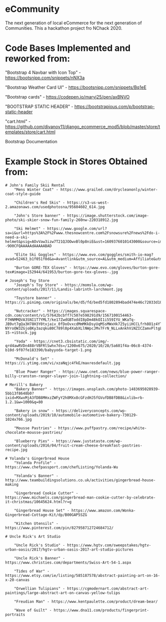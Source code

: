 # eCommunity
The next generation of local eCommerce for the next generation of Communities. This a hackathon project fro NChack 2020.

# Code Bases Implemented and reworked from:
"Bootstrap 4 Navbar with Icon Top" - https://bootsnipp.com/snippets/nNX3a

"Bootstrap Weather Card UI" - https://bootsnipp.com/snippets/Bq1eE

"Bootstrap cards" - https://codepen.io/maryj25/pen/axBNVO

"BOOTSTRAP STATIC HEADER" - https://bootstrapious.com/p/bootstrap-static-header

"cart.html" - https://github.com/divanov11/django_ecommerce_mod5/blob/master/store/templates/store/cart.html

Bootstrap Documentation

# Example Stock in Stores Obtained from:

    # John's Family Skii Rental
        "Mens Winter Coat" - https://www.grailed.com/drycleanonly/winter-coat-style-guide

        "Children's Red Skis" - https://s3-us-west-2.amazonaws.com/usedphotosna/95604602_614.jpg

        "John's Store banner" - https://image.shutterstock.com/image-photo/ski-skier-snow-fun-family-260nw-220318912.jpg

        "Ski Helmet" - https://www.google.com/url?sa=i&url=https%3A%2F%2Fwww.thesnowcentre.com%2Fsnowsure%2Fnews%2Fdo-i-need-a-ski-helmet&psig=AOvVaw3izw7T21QJOOwvBl0p8niE&ust=1609376010143000&source=images&cd=vfe&ved=0CAIQjRxqFwoTCNiZ0v--9O0CFQAAAAAdAAAAABAD

        "Elite Ski Goggles" - https://www.evo.com/goggles/smith-io-mag?avad=52463_b1f051f0d&a=Avantlink&utm_source=AL&utm_medium=Affiliate&utm_campaign=38931

        "Burton GORE-TEX Gloves" - https://www.evo.com/gloves/burton-gore-tex#image=152944/641953/burton-gore-tex-gloves-.jpg

    # Joseph's Toy Store
        "Joseph's Toy Store" - https://momsla.com/wp-content/uploads/2017/11/Landis-labrinth-larchmont.jpg

        "Toystore banner" - https://i.pinimg.com/originals/be/d5/fd/bed5fd1802894bad474e46c72033d10e.jpg

        "Nutcracker" - https://images.squarespace-cdn.com/content/v1/57642bcbff7c507e598291d9/1567100154463-F7HNMMQVA3SNI1T7YML7/ke17ZwdGBToddI8pDm48kOI1i559IYU_WKaTq-JB9vt7gQa3H78H3Y0txjaiv_0fDoOvxcdMmMKkDsyUqMSsMWxHk725yiiHCCLfrh8O1z4YTzHvnKhyp6Da-NYroOW3ZGjoBKy3azqku80C789l0p4XabXLlNWpcJMv7FrN_NLLxAnkhViNZICZamvPltgLQld8UDTdlTLjiMT25Fg2ew/3.+Nutcracker+Dec.+12-15-+iStock.jpg

        "Yoda" - https://cnet3.cbsistatic.com/img/-qrd4awRVDn488rVBFRlSwhx7ds=/1200x675/2020/10/28/5a601f4a-06c8-4374-b10d-9f07fe183390/babyyoda-target-1.png

        "McDonald's Set" - https://i.ytimg.com/vi/xzaNqjc4fkE/maxresdefault.jpg

        "Blue Power Ranger" - https://www.cnet.com/news/blue-power-ranger-billy-cranston-ranger-slayer-join-lightning-collection/

    # Merill's Bakery
        "Bakery Banner" - https://images.unsplash.com/photo-1483695028939-5bb13f8648b0?ixid=MXwxMjA3fDB8MHxzZWFyY2h8MXx8cGFzdHJ5fGVufDB8fDB8&ixlib=rb-1.2.1&w=1000&q=80

        "Bakery in snow" - https://deliveryconcepts.com/wp-content/uploads/2019/10/automobile-automotive-bakery-730129-1024x766.jpg

        "Mousse Pastries" - https://www.puffpastry.com/recipe/white-chocolate-mousse-pastries/

        "Blueberry Pies" - https://www.justataste.com/wp-content/uploads/2016/04/fruit-cream-cheese-breakfast-pastries-recipe.jpg

    # Yolanda's Gingerbread House
        "Yolanda Profile" - https://www.chefpassport.com/chefListing/Yolanda-Wu

        "Yolanda's Banner" - http://www.teambuildingsolutions.co.uk/activities/gingerbread-house-making

        "Gingerbread Cookie Cutter" - https://www.michaels.com/gingerbread-man-cookie-cutter-by-celebrate-it-christmas/10645624.html?r=g

        "Gingerbread House Set" - https://www.amazon.com/Wonka-Gingerbread-Cottage-Kit/dp/B00GAP5SZG

        "Kitchen Utensils" - https://www.pinterest.com/pin/827958712724684712/

    # Uncle Rick's Art Studio

        "Uncle Rick's Studio" - https://www.hgtv.com/sweepstakes/hgtv-urban-oasis/2017/hgtv-urban-oasis-2017-art-studio-pictures

        "Uncle Rick's Banner" - https://www.christies.com/departments/Swiss-Art-54-1.aspx

        "Tides of War" - https://www.etsy.com/ie/listing/585187578/abstract-painting-art-on-16-x-20-canvas

        "Orwellian Tulipians" - https://cgmodernart.com/abstract-art-paintings/large-abstract-art-on-canvas-yellow-tulips

        "Freudian Man" - https://www.kentpaulette.com/product/dream-bear/

        "Wave of Guilt" - https://www.dna11.com/products/fingerprint-portraits

        
